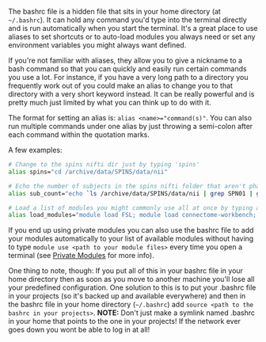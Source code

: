 The bashrc file is a hidden file that sits in your home directory (at `~/.bashrc`). It can hold any command you'd type into the terminal directly and is run automatically when you start the terminal. It's a great place to use aliases to set shortcuts or to auto-load modules you always need or set any environment variables you might always want defined.

If you're not familiar with aliases, they allow you to give a nickname to a bash command so that you can quickly and easily run certain commands you use a lot. For instance, if you have a very long path to a directory you frequently work out of you could make an alias to change you to that directory with a very short keyword instead. It can be really powerful and is pretty much just limited by what you can think up to do with it.

The format for setting an alias is: `alias <name>="command(s)"`. You can also run multiple commands under one alias by just throwing a semi-colon after each command within the quotation marks.

A few examples:
```bash
# Change to the spins nifti dir just by typing 'spins'
alias spins="cd /archive/data/SPINS/data/nii"

# Echo the number of subjects in the spins nifti folder that aren't phantoms just by typing 'sub_count'
alias sub_count="echo `ls /archive/data/SPINS/data/nii | grep SPN01 | grep -v PHA | wc -l`"

# Load a list of modules you might commonly use all at once by typing a keyword (in this case 'load_modules')
alias load_modules="module load FSL; module load connectome-workbench; module load freesurfer; module load ciftify/2.3.3;"
```
If you end up using private modules you can also use the bashrc file to add your modules automatically to your list of available modules without having to type `module use <path to your module files>` every time you open a terminal (see [Private Modules](https://github.com/TIGRLab/documentation/wiki/Private-Modules) for more info).

One thing to note, though: If you put all of this in your bashrc file in your home directory then as soon as you move to another machine you'll lose all your predefined configuration. One solution to this is to put your .bashrc file in your projects (so it's backed up and available everywhere) and then in the bashrc file in your home directory (`~/.bashrc`) add `source <path to the bashrc in your projects>`. **NOTE:** Don't just make a symlink named .bashrc in your home that points to the one in your projects! If the network ever goes down you wont be able to log in at all! 